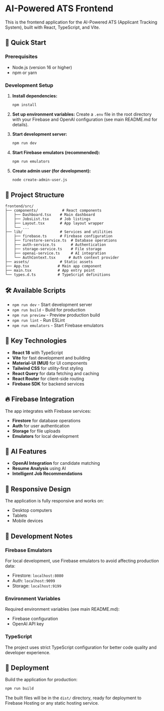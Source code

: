 # AI-Powered ATS Frontend

This is the frontend application for the AI-Powered ATS (Applicant Tracking System), built with React, TypeScript, and Vite.

## 🚀 Quick Start

### Prerequisites
- Node.js (version 16 or higher)
- npm or yarn

### Development Setup

1. **Install dependencies:**
   ```bash
   npm install
   ```

2. **Set up environment variables:**
   Create a `.env` file in the root directory with your Firebase and OpenAI configuration (see main README.md for details).

3. **Start development server:**
   ```bash
   npm run dev
   ```

4. **Start Firebase emulators (recommended):**
   ```bash
   npm run emulators
   ```

5. **Create admin user (for development):**
   ```bash
   node create-admin-user.js
   ```

## 📁 Project Structure

```
frontend/src/
├── components/           # React components
│   ├── Dashboard.tsx    # Main dashboard
│   ├── JobsList.tsx     # Job listings
│   ├── Layout.tsx       # App layout wrapper
│   └── ...
├── lib/                 # Services and utilities
│   ├── firebase.ts      # Firebase configuration
│   ├── firestore-service.ts  # Database operations
│   ├── auth-service.ts       # Authentication
│   ├── storage-service.ts    # File storage
│   ├── openai-service.ts     # AI integration
│   └── AuthContext.tsx      # Auth context provider
├── assets/              # Static assets
├── App.tsx             # Main app component
├── main.tsx            # App entry point
└── types.d.ts          # TypeScript definitions
```

## 🛠️ Available Scripts

- `npm run dev` - Start development server
- `npm run build` - Build for production
- `npm run preview` - Preview production build
- `npm run lint` - Run ESLint
- `npm run emulators` - Start Firebase emulators

## 🔧 Key Technologies

- **React 18** with TypeScript
- **Vite** for fast development and building
- **Material-UI (MUI)** for UI components
- **Tailwind CSS** for utility-first styling
- **React Query** for data fetching and caching
- **React Router** for client-side routing
- **Firebase SDK** for backend services

## 🔥 Firebase Integration

The app integrates with Firebase services:
- **Firestore** for database operations
- **Auth** for user authentication
- **Storage** for file uploads
- **Emulators** for local development

## 🤖 AI Features

- **OpenAI Integration** for candidate matching
- **Resume Analysis** using AI
- **Intelligent Job Recommendations**

## 📱 Responsive Design

The application is fully responsive and works on:
- Desktop computers
- Tablets
- Mobile devices

## 🧪 Development Notes

### Firebase Emulators
For local development, use Firebase emulators to avoid affecting production data:
- Firestore: `localhost:8080`
- Auth: `localhost:9099`
- Storage: `localhost:9199`

### Environment Variables
Required environment variables (see main README.md):
- Firebase configuration
- OpenAI API key

### TypeScript
The project uses strict TypeScript configuration for better code quality and developer experience.

## 🚀 Deployment

Build the application for production:
```bash
npm run build
```

The built files will be in the `dist/` directory, ready for deployment to Firebase Hosting or any static hosting service.
